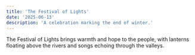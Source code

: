 ```yaml
---
title: 'The Festival of Lights'
date: '2025-06-13'
description: 'A celebration marking the end of winter.'
---
```


The Festival of Lights brings warmth and hope to the people, with lanterns floating above the rivers and songs echoing through the valleys.

